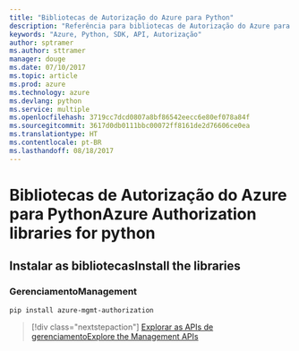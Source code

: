 ```yaml
---
title: "Bibliotecas de Autorização do Azure para Python"
description: "Referência para bibliotecas de Autorização do Azure para Python"
keywords: "Azure, Python, SDK, API, Autorização"
author: sptramer
ms.author: sttramer
manager: douge
ms.date: 07/10/2017
ms.topic: article
ms.prod: azure
ms.technology: azure
ms.devlang: python
ms.service: multiple
ms.openlocfilehash: 3719cc7dcd0807a8bf86542eecc6e80ef078a84f
ms.sourcegitcommit: 3617d0db0111bbc00072ff8161de2d76606ce0ea
ms.translationtype: HT
ms.contentlocale: pt-BR
ms.lasthandoff: 08/18/2017
---
```

# <a name="azure-authorization-libraries-for-python"></a><span data-ttu-id="58647-104">Bibliotecas de Autorização do Azure para Python</span><span class="sxs-lookup"><span data-stu-id="58647-104">Azure Authorization libraries for python</span></span>

## <a name="install-the-libraries"></a><span data-ttu-id="58647-105">Instalar as bibliotecas</span><span class="sxs-lookup"><span data-stu-id="58647-105">Install the libraries</span></span>


### <a name="management"></a><span data-ttu-id="58647-106">Gerenciamento</span><span class="sxs-lookup"><span data-stu-id="58647-106">Management</span></span>

```bash
pip install azure-mgmt-authorization
```
> [!div class="nextstepaction"]
> [<span data-ttu-id="58647-107">Explorar as APIs de gerenciamento</span><span class="sxs-lookup"><span data-stu-id="58647-107">Explore the Management APIs</span></span>](/python/api/overview/azure/authorization/managementlibrary)